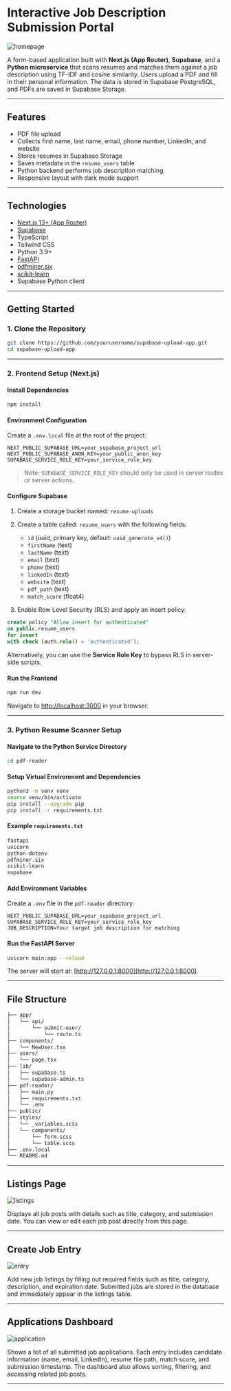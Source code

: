 # Interactive Job Description Submission Portal

![homepage](/public/screenshot/homepage.png)

A form-based application built with **Next.js (App Router)**, **Supabase**, and a **Python microservice** that scans resumes and matches them against a job description using TF-IDF and cosine similarity. Users upload a PDF and fill in their personal information. The data is stored in Supabase PostgreSQL, and PDFs are saved in Supabase Storage.

---

## Features

- PDF file upload
- Collects first name, last name, email, phone number, LinkedIn, and website
- Stores resumes in Supabase Storage
- Saves metadata in the `resume_users` table
- Python backend performs job description matching
- Responsive layout with dark mode support

---

## Technologies

- [Next.js 13+ (App Router)](https://nextjs.org/docs/app)
- [Supabase](https://supabase.com/)
- TypeScript
- Tailwind CSS
- Python 3.9+
- [FastAPI](https://fastapi.tiangolo.com/)
- [pdfminer.six](https://github.com/pdfminer/pdfminer.six)
- [scikit-learn](https://scikit-learn.org/)
- Supabase Python client

---

## Getting Started

### 1. Clone the Repository

```bash
git clone https://github.com/yourusername/supabase-upload-app.git
cd supabase-upload-app
```

---

### 2. Frontend Setup (Next.js)

#### Install Dependencies

```bash
npm install
```

#### Environment Configuration

Create a `.env.local` file at the root of the project:

```env
NEXT_PUBLIC_SUPABASE_URL=your_supabase_project_url
NEXT_PUBLIC_SUPABASE_ANON_KEY=your_public_anon_key
SUPABASE_SERVICE_ROLE_KEY=your_service_role_key
```

> Note: `SUPABASE_SERVICE_ROLE_KEY` should only be used in server routes or server actions.

#### Configure Supabase

1. Create a storage bucket named: `resume-uploads`
2. Create a table called: `resume_users` with the following fields:
   - `id` (uuid, primary key, default: `uuid_generate_v4()`)
   - `firstName` (text)
   - `lastName` (text)
   - `email` (text)
   - `phone` (text)
   - `linkedIn` (text)
   - `website` (text)
   - `pdf_path` (text)
   - `match_score` (float4)

3. Enable Row Level Security (RLS) and apply an insert policy:

```sql
create policy "Allow insert for authenticated"
on public.resume_users
for insert
with check (auth.role() = 'authenticated');
```

Alternatively, you can use the **Service Role Key** to bypass RLS in server-side scripts.

#### Run the Frontend

```bash
npm run dev
```

Navigate to [http://localhost:3000](http://localhost:3000) in your browser.

---

### 3. Python Resume Scanner Setup

#### Navigate to the Python Service Directory

```bash
cd pdf-reader
```

#### Setup Virtual Environment and Dependencies

```bash
python3 -m venv venv
source venv/bin/activate
pip install --upgrade pip
pip install -r requirements.txt
```

#### Example `requirements.txt`

```txt
fastapi
uvicorn
python-dotenv
pdfminer.six
scikit-learn
supabase
```

#### Add Environment Variables

Create a `.env` file in the `pdf-reader` directory:

```env
NEXT_PUBLIC_SUPABASE_URL=your_supabase_project_url
SUPABASE_SERVICE_ROLE_KEY=your_service_role_key
JOB_DESCRIPTION=Your target job description for matching
```

#### Run the FastAPI Server

```bash
uvicorn main:app --reload
```

The server will start at: [http://127.0.0.1:8000](http://127.0.0.1:8000)

---

## File Structure

```bash
├── app/
│   └── api/
│       └── submit-user/
│           └── route.ts
├── components/
│   └── NewUser.tsx
├── users/
│   └── page.tsx
├── lib/
│   ├── supabase.ts
│   └── supabase-admin.ts
├── pdf-reader/
│   ├── main.py
│   ├── requirements.txt
│   └── .env
├── public/
├── styles/
│   └── _variables.scss
│   └── components/
│       └── form.scss
│       └── table.scss
├── .env.local
└── README.md
```

---

## Listings Page

![listings](/public/screenshot/listings.png)

Displays all job posts with details such as title, category, and submission date. You can view or edit each job post directly from this page.

---

## Create Job Entry

![entry](/public/screenshot/entry.png)

Add new job listings by filling out required fields such as title, category, description, and expiration date. Submitted jobs are stored in the database and immediately appear in the listings table.

---

## Applications Dashboard

![application](/public/screenshot/application.png)

Shows a list of all submitted job applications. Each entry includes candidate information (name, email, LinkedIn), resume file path, match score, and submission timestamp. The dashboard also allows sorting, filtering, and accessing related job posts.

---
